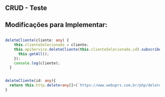 ## CRUD - Teste

## Modificações para Implementar:

```typescript

deleteCliente(cliente: any) {
    this.clienteSelecionado = cliente;
    this.apiService.deleteCliente(this.clienteSelecionado.id).subscribe(() => {
      this.getAll();
    });
    console.log(cliente);
  }

```

```typescript

deleteCliente(id: any){
  return this.http.delete<any[]>(`https://www.webuprs.com.br/php/deleteCliente.php?id=${id}`)
}

```
